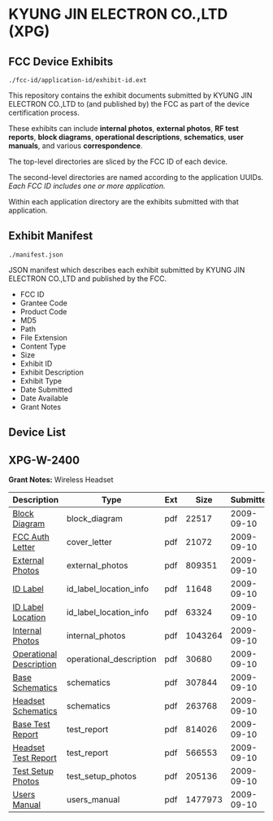 # KYUNG JIN ELECTRON CO.,LTD (XPG)
## FCC Device Exhibits

```
./fcc-id/application-id/exhibit-id.ext
```

This repository contains the exhibit documents submitted by KYUNG JIN ELECTRON CO.,LTD to (and published by) the FCC as part of the device certification process.

These exhibits can include **internal photos**, **external photos**, **RF test reports**, **block diagrams**, **operational descriptions**, **schematics**, **user manuals**, and various **correspondence**.

The top-level directories are sliced by the FCC ID of each device.

The second-level directories are named according to the application UUIDs. *Each FCC ID includes one or more application.*

Within each application directory are the exhibits submitted with that application. 

## Exhibit Manifest

```
./manifest.json
```

JSON manifest which describes each exhibit submitted by KYUNG JIN ELECTRON CO.,LTD and published by the FCC.

- FCC ID
- Grantee Code
- Product Code
- MD5
- Path
- File Extension
- Content Type
- Size
- Exhibit ID
- Exhibit Description
- Exhibit Type
- Date Submitted
- Date Available
- Grant Notes

## Device List
## XPG-W-2400
**Grant Notes:** Wireless Headset

| Description | Type | Ext | Size | Submitted | Available |
| ----------- | ---- | --- | ---- | --------- | --------- |
| [Block Diagram](XPG-W-2400/f642aa7e3e131e66b6c945abcb877fde/1167871.pdf) | block_diagram | pdf | 22517 | 2009-09-10 | 2009-09-10 |
| [FCC Auth Letter](XPG-W-2400/f642aa7e3e131e66b6c945abcb877fde/1167883.pdf) | cover_letter | pdf | 21072 | 2009-09-10 | 2009-09-10 |
| [External Photos](XPG-W-2400/f642aa7e3e131e66b6c945abcb877fde/1167872.pdf) | external_photos | pdf | 809351 | 2009-09-10 | 2009-09-10 |
| [ID Label](XPG-W-2400/f642aa7e3e131e66b6c945abcb877fde/1167873.pdf) | id_label_location_info | pdf | 11648 | 2009-09-10 | 2009-09-10 |
| [ID Label Location](XPG-W-2400/f642aa7e3e131e66b6c945abcb877fde/1167874.pdf) | id_label_location_info | pdf | 63324 | 2009-09-10 | 2009-09-10 |
| [Internal Photos](XPG-W-2400/f642aa7e3e131e66b6c945abcb877fde/1167875.pdf) | internal_photos | pdf | 1043264 | 2009-09-10 | 2009-09-10 |
| [Operational Description](XPG-W-2400/f642aa7e3e131e66b6c945abcb877fde/1167876.pdf) | operational_description | pdf | 30680 | 2009-09-10 | 2009-09-10 |
| [Base Schematics](XPG-W-2400/f642aa7e3e131e66b6c945abcb877fde/1167877.pdf) | schematics | pdf | 307844 | 2009-09-10 | 2009-09-10 |
| [Headset Schematics](XPG-W-2400/f642aa7e3e131e66b6c945abcb877fde/1167878.pdf) | schematics | pdf | 263768 | 2009-09-10 | 2009-09-10 |
| [Base Test Report](XPG-W-2400/f642aa7e3e131e66b6c945abcb877fde/1167879.pdf) | test_report | pdf | 814026 | 2009-09-10 | 2009-09-10 |
| [Headset Test Report](XPG-W-2400/f642aa7e3e131e66b6c945abcb877fde/1167880.pdf) | test_report | pdf | 566553 | 2009-09-10 | 2009-09-10 |
| [Test Setup Photos](XPG-W-2400/f642aa7e3e131e66b6c945abcb877fde/1167881.pdf) | test_setup_photos | pdf | 205136 | 2009-09-10 | 2009-09-10 |
| [Users Manual](XPG-W-2400/f642aa7e3e131e66b6c945abcb877fde/1167882.pdf) | users_manual | pdf | 1477973 | 2009-09-10 | 2009-09-10 |
